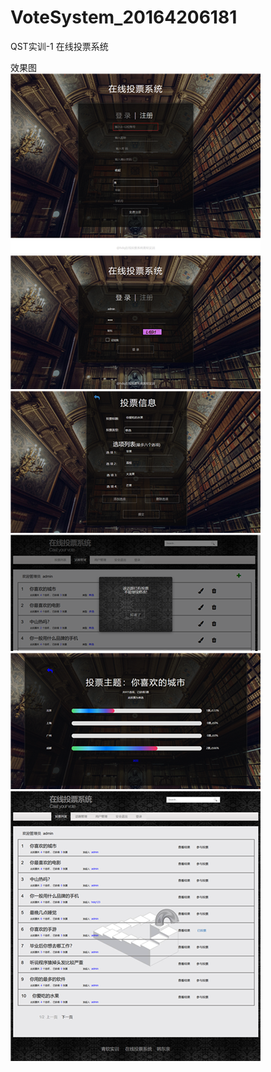 # VoteSystem_20164206181
QST实训-1
在线投票系统  

效果图  
![](https://github.com/JSU20164206181/VoteSystem_20164206181/blob/master/%E6%8A%95%E7%A5%A8%E7%B3%BB%E7%BB%9F1.png)  
![](https://github.com/JSU20164206181/VoteSystem_20164206181/blob/master/%E6%8A%95%E7%A5%A8%E7%B3%BB%E7%BB%9F2.png)  
![](https://github.com/JSU20164206181/VoteSystem_20164206181/blob/master/%E6%8A%95%E7%A5%A8%E7%B3%BB%E7%BB%9F3.png)  
![](https://github.com/JSU20164206181/VoteSystem_20164206181/blob/master/%E6%8A%95%E7%A5%A8%E7%B3%BB%E7%BB%9F4.png)  
![](https://github.com/JSU20164206181/VoteSystem_20164206181/blob/master/%E6%8A%95%E7%A5%A8%E7%B3%BB%E7%BB%9F5.png)  
![](https://github.com/JSU20164206181/VoteSystem_20164206181/blob/master/%E6%8A%95%E7%A5%A8%E7%B3%BB%E7%BB%9F6.png)  
